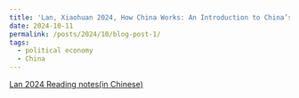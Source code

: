 ```yaml
---
title: 'Lan, Xiaohuan 2024, How China Works: An Introduction to China’s State-led Economic Development'
date: 2024-10-11
permalink: /posts/2024/10/blog-post-1/
tags:
  - political economy
  - China
---
```


[Lan 2024 Reading notes(in Chinese)](Lan_2024.pdf)

